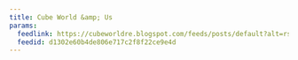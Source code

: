 ```yaml
---
title: Cube World &amp; Us
params:
  feedlink: https://cubeworldre.blogspot.com/feeds/posts/default?alt=rss
  feedid: d1302e60b4de806e717c2f8f22ce9e4d
---
```

